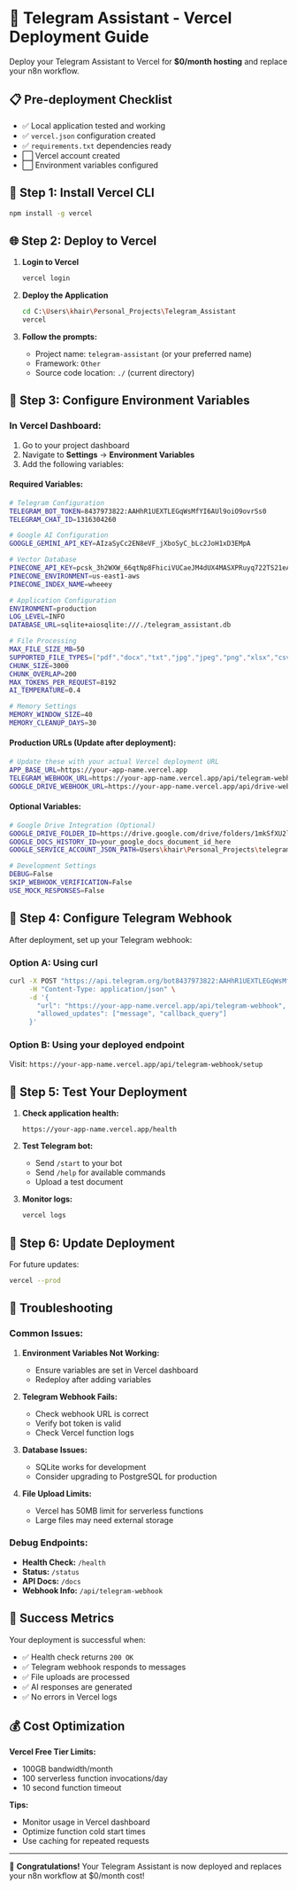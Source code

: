 # 🚀 Telegram Assistant - Vercel Deployment Guide

Deploy your Telegram Assistant to Vercel for **$0/month hosting** and replace your n8n workflow.

## 📋 Pre-deployment Checklist

- ✅ Local application tested and working
- ✅ `vercel.json` configuration created
- ✅ `requirements.txt` dependencies ready
- ⬜ Vercel account created
- ⬜ Environment variables configured

## 🔧 Step 1: Install Vercel CLI

```bash
npm install -g vercel
```

## 🌐 Step 2: Deploy to Vercel

1. **Login to Vercel**
   ```bash
   vercel login
   ```

2. **Deploy the Application**
   ```bash
   cd C:\Users\khair\Personal_Projects\Telegram_Assistant
   vercel
   ```

3. **Follow the prompts:**
   - Project name: `telegram-assistant` (or your preferred name)
   - Framework: `Other`
   - Source code location: `./` (current directory)

## 🔐 Step 3: Configure Environment Variables

### In Vercel Dashboard:

1. Go to your project dashboard
2. Navigate to **Settings** → **Environment Variables**
3. Add the following variables:

#### **Required Variables:**

```bash
# Telegram Configuration
TELEGRAM_BOT_TOKEN=8437973822:AAHhR1UEXTLEGqWsMfYI6AUl9oiO9ovrSs0
TELEGRAM_CHAT_ID=1316304260

# Google AI Configuration
GOOGLE_GEMINI_API_KEY=AIzaSyCc2EN8eVF_jXboSyC_bLc2JoH1xD3EMpA

# Vector Database
PINECONE_API_KEY=pcsk_3h2WXW_66qtNp8FhiciVUCaeJM4dUX4MASXPRuyq722TS21eA7CtYBtwQk4b6BKyX5LDke
PINECONE_ENVIRONMENT=us-east1-aws
PINECONE_INDEX_NAME=wheeey

# Application Configuration
ENVIRONMENT=production
LOG_LEVEL=INFO
DATABASE_URL=sqlite+aiosqlite:///./telegram_assistant.db

# File Processing
MAX_FILE_SIZE_MB=50
SUPPORTED_FILE_TYPES=["pdf","docx","txt","jpg","jpeg","png","xlsx","csv"]
CHUNK_SIZE=3000
CHUNK_OVERLAP=200
MAX_TOKENS_PER_REQUEST=8192
AI_TEMPERATURE=0.4

# Memory Settings
MEMORY_WINDOW_SIZE=40
MEMORY_CLEANUP_DAYS=30
```

#### **Production URLs (Update after deployment):**

```bash
# Update these with your actual Vercel deployment URL
APP_BASE_URL=https://your-app-name.vercel.app
TELEGRAM_WEBHOOK_URL=https://your-app-name.vercel.app/api/telegram-webhook
GOOGLE_DRIVE_WEBHOOK_URL=https://your-app-name.vercel.app/api/drive-webhook
```

#### **Optional Variables:**

```bash
# Google Drive Integration (Optional)
GOOGLE_DRIVE_FOLDER_ID=https://drive.google.com/drive/folders/1mkSfXU2li9KPTp0eENhSgmPbb-EinFJI
GOOGLE_DOCS_HISTORY_ID=your_google_docs_document_id_here
GOOGLE_SERVICE_ACCOUNT_JSON_PATH=Users\khair\Personal_Projects\telegram-assistant-472511-434f4b2f266f

# Development Settings
DEBUG=False
SKIP_WEBHOOK_VERIFICATION=False
USE_MOCK_RESPONSES=False
```

## 🔗 Step 4: Configure Telegram Webhook

After deployment, set up your Telegram webhook:

### Option A: Using curl

```bash
curl -X POST "https://api.telegram.org/bot8437973822:AAHhR1UEXTLEGqWsMfYI6AUl9oiO9ovrSs0/setWebhook" \
     -H "Content-Type: application/json" \
     -d '{
       "url": "https://your-app-name.vercel.app/api/telegram-webhook",
       "allowed_updates": ["message", "callback_query"]
     }'
```

### Option B: Using your deployed endpoint

Visit: `https://your-app-name.vercel.app/api/telegram-webhook/setup`

## 🧪 Step 5: Test Your Deployment

1. **Check application health:**
   ```
   https://your-app-name.vercel.app/health
   ```

2. **Test Telegram bot:**
   - Send `/start` to your bot
   - Send `/help` for available commands
   - Upload a test document

3. **Monitor logs:**
   ```bash
   vercel logs
   ```

## 🔄 Step 6: Update Deployment

For future updates:

```bash
vercel --prod
```

## 🚨 Troubleshooting

### Common Issues:

1. **Environment Variables Not Working:**
   - Ensure variables are set in Vercel dashboard
   - Redeploy after adding variables

2. **Telegram Webhook Fails:**
   - Check webhook URL is correct
   - Verify bot token is valid
   - Check Vercel function logs

3. **Database Issues:**
   - SQLite works for development
   - Consider upgrading to PostgreSQL for production

4. **File Upload Limits:**
   - Vercel has 50MB limit for serverless functions
   - Large files may need external storage

### Debug Endpoints:

- **Health Check:** `/health`
- **Status:** `/status`
- **API Docs:** `/docs`
- **Webhook Info:** `/api/telegram-webhook`

## 🎯 Success Metrics

Your deployment is successful when:

- ✅ Health check returns `200 OK`
- ✅ Telegram webhook responds to messages
- ✅ File uploads are processed
- ✅ AI responses are generated
- ✅ No errors in Vercel logs

## 💰 Cost Optimization

**Vercel Free Tier Limits:**
- 100GB bandwidth/month
- 100 serverless function invocations/day
- 10 second function timeout

**Tips:**
- Monitor usage in Vercel dashboard
- Optimize function cold start times
- Use caching for repeated requests

---

🎉 **Congratulations!** Your Telegram Assistant is now deployed and replaces your n8n workflow at $0/month cost!